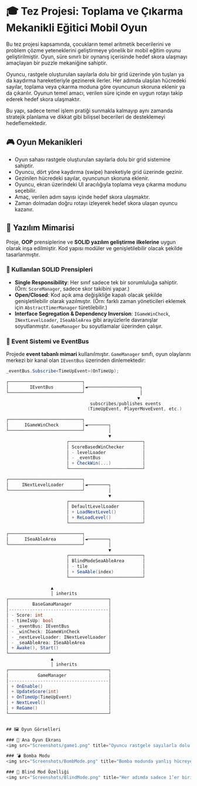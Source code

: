 # 🎓 Tez Projesi: Toplama ve Çıkarma Mekanikli Eğitici Mobil Oyun

Bu tez projesi kapsamında, çocukların temel aritmetik becerilerini ve problem çözme yeteneklerini geliştirmeye yönelik bir mobil eğitim oyunu geliştirilmiştir. Oyun, süre sınırlı bir oynanış içerisinde hedef skora ulaşmayı amaçlayan bir puzzle mekaniğine sahiptir.

Oyuncu, rastgele oluşturulan sayılarla dolu bir grid üzerinde yön tuşları ya da kaydırma hareketleriyle gezinerek ilerler. Her adımda ulaşılan hücredeki sayılar, toplama veya çıkarma moduna göre oyuncunun skoruna eklenir ya da çıkarılır. Oyunun temel amacı, verilen süre içinde en uygun rotayı takip ederek hedef skora ulaşmaktır.

Bu yapı, sadece temel işlem pratiği sunmakla kalmayıp aynı zamanda stratejik planlama ve dikkat gibi bilişsel becerileri de desteklemeyi hedeflemektedir.

## 🎮 Oyun Mekanikleri

- Oyun sahası rastgele oluşturulan sayılarla dolu bir grid sistemine sahiptir.
- Oyuncu, dört yöne kaydırma (swipe) hareketiyle grid üzerinde gezinir.
- Gezinilen hücredeki sayılar, oyuncunun skoruna eklenir.
- Oyuncu, ekran üzerindeki UI aracılığıyla toplama veya çıkarma modunu seçebilir.
- Amaç, verilen adım sayısı içinde hedef skora ulaşmaktır.
- Zaman dolmadan doğru rotayı izleyerek hedef skora ulaşan oyuncu kazanır.

## 🧠 Yazılım Mimarisi

Proje, **OOP** prensiplerine ve **SOLID yazılım geliştirme ilkelerine** uygun olarak inşa edilmiştir. Kod yapısı modüler ve genişletilebilir olacak şekilde tasarlanmıştır.

### 🔧 Kullanılan SOLID Prensipleri

- **Single Responsibility**: Her sınıf sadece tek bir sorumluluğa sahiptir. (Örn: `ScoreManager`, sadece skor takibini yapar.)
- **Open/Closed**: Kod açık ama değişikliğe kapalı olacak şekilde genişletilebilir olarak yazılmıştır. (Örn: farklı zaman yöneticileri eklemek için `AbstractTimerManager` türetilebilir.)
- **Interface Segregation & Dependency Inversion**: `IGameWinCheck`, `INextLevelLoader`, `ISeaAbleArea` gibi arayüzlerle davranışlar soyutlanmıştır. `GameManager` bu soyutlamalar üzerinden çalışır.

### 🧩 Event Sistemi ve EventBus

Projede **event tabanlı mimari** kullanılmıştır. `GameManager` sınıfı, oyun olaylarını merkezi bir kanal olan `IEventBus` üzerinden dinlemektedir:

```csharp
_eventBus.Subscribe<TimeUpEvent>(OnTimeUp);

┌────────────────────────────┐
│        IEventBus           │◄────────────────────┐
└────────────────────────────┘                     │
                                                  ▼
                                subscribes/publishes events
                               (TimeUpEvent, PlayerMoveEvent, etc.)

┌────────────────────────────┐
│      IGameWinCheck         │◄────────┐
└────────────────────────────┘         │
                                       ▼
                       ┌────────────────────────────┐
                       │ ScoreBasedWinChecker       │
                       │ - levelLoader              │
                       │ - _eventBus                │
                       │ + CheckWin(...)            │
                       └────────────────────────────┘

┌────────────────────────────┐
│     INextLevelLoader       │◄────────┐
└────────────────────────────┘         │
                                       ▼
                       ┌────────────────────────────┐
                       │ DefaultLevelLoader         │
                       │ + LoadNextLevel()          │
                       │ + ReLoadLevel()            │
                       └────────────────────────────┘

┌────────────────────────────┐
│      ISeaAbleArea          │◄────────┐
└────────────────────────────┘         │
                                       ▼
                       ┌────────────────────────────┐
                       │ BlindModeSeaAbleArea       │
                       │ - tile                     │
                       │ + SeaAble(index)           │
                       └────────────────────────────┘

                 ▲
                 │ inherits
┌──────────────────────────────────────┐
│         BaseGamaManager              │
│--------------------------------------│
│ - Score: int                         │
│ - timeIsUp: bool                     │
│ - _eventBus: IEventBus               │
│ - _winCheck: IGameWinCheck           │
│ - _nextLevelLoader: INextLevelLoader │
│ - _seaAbleArea: ISeaAbleArea         │
│ + Awake(), Start()                   │
└──────────────────────────────────────┘
                 ▲
                 │ inherits
┌──────────────────────────────────────┐
│           GameManager                │
│--------------------------------------│
│ + OnEnable()                         │
│ + UpdateScore(int)                   │
│ + OnTimeUp(TimeUpEvent)              │
│ + NextLevel()                        │
│ + ReGame()                           │
└──────────────────────────────────────┘


## 🖼️ Oyun Görselleri

### 🧩 Ana Oyun Ekranı  
<img src="Screenshots/game1.png" title="Oyuncu rastgele sayılarla dolu grid üzerinde toplama/çıkarma işlemleriyle ilerliyor." width="100%" style="max-width: 500px;" />

### 💣 Bomba Modu  
<img src="Screenshots/BombMode.png" title="Bomba modunda yanlış hücreye gitmek, zaman kaybına ve oyunun kaybedilmesine yol açar." width="100%" style="max-width: 500px;" />

### 🧪 Blind Mod Özelliği  
<img src="Screenshots/BlindMode.png" title="Her adımda sadece 1’er birim sol, sağ, yukarı ve aşağı hücreler görünür." width="100%" style="max-width: 500px;" />

